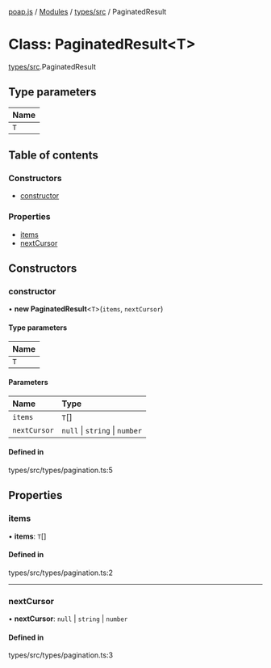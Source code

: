 [poap.js](../README.md) / [Modules](../modules.md) / [types/src](../modules/types_src.md) / PaginatedResult

# Class: PaginatedResult<T\>

[types/src](../modules/types_src.md).PaginatedResult

## Type parameters

| Name |
| :------ |
| `T` |

## Table of contents

### Constructors

- [constructor](types_src.PaginatedResult.md#constructor)

### Properties

- [items](types_src.PaginatedResult.md#items)
- [nextCursor](types_src.PaginatedResult.md#nextcursor)

## Constructors

### constructor

• **new PaginatedResult**<`T`\>(`items`, `nextCursor`)

#### Type parameters

| Name |
| :------ |
| `T` |

#### Parameters

| Name | Type |
| :------ | :------ |
| `items` | `T`[] |
| `nextCursor` | ``null`` \| `string` \| `number` |

#### Defined in

types/src/types/pagination.ts:5

## Properties

### items

• **items**: `T`[]

#### Defined in

types/src/types/pagination.ts:2

___

### nextCursor

• **nextCursor**: ``null`` \| `string` \| `number`

#### Defined in

types/src/types/pagination.ts:3
